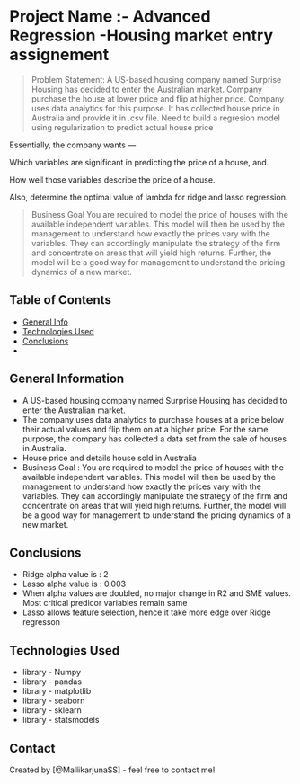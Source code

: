 # Project Name :- Advanced Regression -Housing market entry assignement
> Problem Statement:
A US-based housing company named Surprise Housing has decided to enter the Australian market. Company purchase the house at lower price and flip at higher price. Company uses data analytics for this purpose. It has collected house price in Australia and provide it in .csv file. Need to build a regresion model using regularization to predict actual house price

Essentially, the company wants —

Which variables are significant in predicting the price of a house, and.

How well those variables describe the price of a house.

Also, determine the optimal value of lambda for ridge and lasso regression.

>  Business Goal
You are required to model the price of houses with the available independent variables. This model will then be used by the management to understand how exactly the prices vary with the variables. They can accordingly manipulate the strategy of the firm and concentrate on areas that will yield high returns. Further, the model will be a good way for management to understand the pricing dynamics of a new market.


## Table of Contents
* [General Info](#general-information)
* [Technologies Used](#technologies-used)
* [Conclusions](#conclusions)
*


## General Information
- A US-based housing company named Surprise Housing has decided to enter the Australian market. 
- The company uses data analytics to purchase houses at a price below their actual values and flip them on at a higher price. For the same purpose, the company has collected a data set from the sale of houses in Australia. 
- House price and details house sold in Australia
-  Business Goal : 
You are required to model the price of houses with the available independent variables. This model will then be used by the management to understand how exactly the prices vary with the variables. They can accordingly manipulate the strategy of the firm and concentrate on areas that will yield high returns. Further, the model will be a good way for management to understand the pricing dynamics of a new market.


## Conclusions
- Ridge alpha value is : 2 
- Lasso alpha value is : 0.003
- When alpha values are doubled, no major change in R2 and SME values. Most critical predicor variables remain same
- Lasso allows feature selection, hence it take more edge over Ridge regresson


## Technologies Used
- library - Numpy
- library - pandas
- library - matplotlib
- library - seaborn
- library - sklearn 
- library - statsmodels




## Contact
Created by [@MallikarjunaSS] - feel free to contact me!

